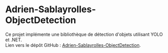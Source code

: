 ﻿# Adrien-Sablayrolles-ObjectDetection

Ce projet implémente une bibliothèque de détection d'objets utilisant YOLO et .NET.  
Lien vers le dépôt GitHub : [Adrien-Sablayrolles-ObjectDetection](https://github.com/Adrien-s/Adrien-Sablayrolles-ObjectDetection).
